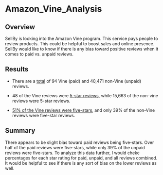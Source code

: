 # Amazon_Vine_Analysis

## Overview
SellBy is looking into the Amazon Vine program.  This service pays people to review products.  This could be helpful to boost sales and online presence.  SellBy would like to know if there is any bias toward positive reviews when it comes to paid vs. unpaid reviews.

## Results
* There are a [total](review_count.PNG) of 94 Vine (paid) and 40,471 non-Vine (unpaid) reviews.

* 48 of the Vine reviews were [5-star reviews](five_stars.PNG), while 15,663 of the non-vine reviews were 5-star reviews.

* [51% of the Vine reviews were five-stars](percentage.PNG), and only 39% of the non-Vine reviews were five-star reviews.

## Summary
There appears to be slight bias toward paid reviews being five-stars.  Over half of the paid reviews were five-stars, while only 39% of the unpaid reviews were five-stars.  To analyze this data further, I would chekc percentages for each star rating for paid, unpaid, and all reviews combined.  It would be helpful to see if there is any sort of bias on the lower reviews as well.
